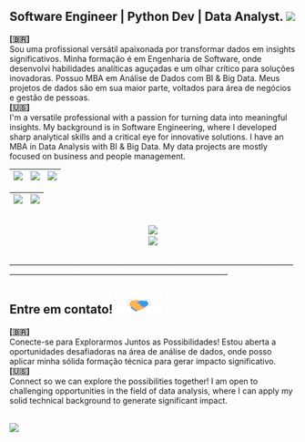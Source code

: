 ## Software Engineer | Python Dev | Data Analyst.   </b><img src="https://media.giphy.com/media/kPrlykW2TpVU4HWx2O/giphy.gif" width="40"></h1>
**[🇧🇷]** <br>
Sou uma profissional versátil apaixonada por transformar dados em insights significativos. Minha formação é em Engenharia de Software, onde desenvolvi habilidades analíticas aguçadas e um olhar crítico para soluções inovadoras. Possuo MBA em Análise de Dados com BI & Big Data. Meus projetos de dados são em sua maior parte, voltados para área de negócios e gestão de pessoas. 
<br>
**[🇺🇸]** <br>
I'm a versatile professional with a passion for turning data into meaningful insights. My background is in Software Engineering, where I developed sharp analytical skills and a critical eye for innovative solutions. I have an MBA in Data Analysis with BI & Big Data. My data projects are mostly focused on business and people management. 
<br>



| ![](http://github-profile-summary-cards.vercel.app/api/cards/stats?username=juliaNogueiraC&theme=nord_dark) | ![](http://github-profile-summary-cards.vercel.app/api/cards/repos-per-language?username=juliaNogueiraC&hide=Html&theme=nord_dark) | ![](http://github-profile-summary-cards.vercel.app/api/cards/most-commit-language?username=juliaNogueiraC&theme=nord_dark) |
| :-: | :-: | :-: |

| ![](http://github-profile-summary-cards.vercel.app/api/cards/profile-details?username=juliaNogueiraC&theme=nord_dark) | ![](https://github-readme-streak-stats.herokuapp.com/?user=juliaNogueiraC&hide_border=true&date_format=M%20j%5B%2C%20Y%5D&background=2D3742&stroke=2D3742&ring=6bbbca&fire=6bbbca&currStreakNum=fff&sideNums=6bbbca&currStreakLabel=6bbbca&sideLabels=fff&dates=fff) |
| :-: | :-: |	
<br>
<div align='center'> 
  <a  href="https://skillicons.dev">
    <img src="https://skillicons.dev/icons?i=py,mysql,html,css,js,mongodb,figma,xd,ps,replit,vscode,git&perline=14" />  </a>
</div>
<div align='center'>
	 <a  href="https://skillicons.dev">
	 <img src="https://skillicons.dev/icons?i=github,docker,gcp,powershell,wordpress,tensorflow,flask,gitlab,postgres,sqlite,sklearn,r&perline=14" /> 
	</a>
</div>
<br>
__________________________________________________________________________________________________________________________________________

## <b> Entre em contato! </b><img src="https://github.com/0xAbdulKhalid/0xAbdulKhalid/raw/main/assets/mdImages/handshake.gif" width ="80">
<div align='left'>
	
**[🇧🇷]** <br>
Conecte-se para Explorarmos Juntos as Possibilidades! Estou aberta a oportunidades desafiadoras na área de análise de dados, onde posso aplicar minha sólida formação técnica para gerar impacto significativo.
	<br>
**[🇺🇸]** <br>
Connect so we can explore the possibilities together! I am open to challenging opportunities in the field of data analysis, where I can apply my solid technical background to generate significant impact.
	<br>
</div>

<br>
<img src="https://user-images.githubusercontent.com/73097560/115834477-dbab4500-a447-11eb-908a-139a6edaec5c.gif">
<br>
<br>
<br>



